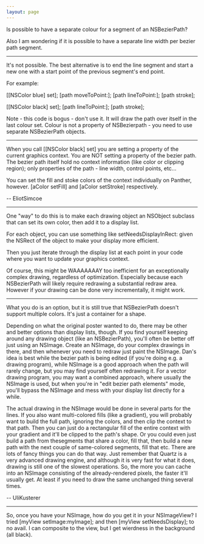 ```yaml
---
layout: page
---
```


Is possible to have a separate colour for a segment of an NSBezierPath?

Also I am wondering if it is possible to have a separate line width per bezier path segment.

----

It's not possible.  The best alternative is to end the line segment and start a new one with a start point of the previous segment's end point.

For example:
    

[[NSColor blue] set];
[path moveToPoint:<somepoint>];
[path lineToPoint:<somepoint>];
[path stroke];

[[NSColor black] set];
[path lineToPoint:<somepoint>];
[path stroke];



Note - this code is bogus - don't use it. It will draw the path over itself in the last colour set. Colour is not a property of NSBezierpath - you need to use separate NSBezierPath objects.

----

When you call [[NSColor black] set] you are setting a property of the current graphics context. You are NOT setting a property of the bezier path. The bezier path itself hold no context information (like color or clipping region); only properties of the path - line width, control points, etc...

You can set the fill and stoke colors of the context individually on Panther, however. [aColor setFill] and [aColor setStroke] respectively.

-- EliotSimcoe

----

One "way" to do this is to make each drawing object an NSObject subclass that can set its own color, then add it to a display list.

For each object, you can use something like     setNeedsDisplayInRect: given the NSRect of the object to make your display more efficient.

Then you just iterate through the display list at each point in your code where you want to update your graphics context.

Of course, this might be WAAAAAAAY too inefficient for an exceptionally complex drawing, regardless of optimization.
Especially because each NSBezierPath will likely require redrawing a substantial redraw area.
However if your drawing can be done very incrementally, it might work.

----

What you do is an option, but it is still true that NSBezierPath doesn't support multiple colors. It's just a container for a shape.

Depending on what the original poster wanted to do, there may be other and better options than display lists, though. If you find yourself keeping around any drawing object (like an NSBezierPath), you'll often be better off just using an NSImage. Create an NSImage, do your complex drawings in there, and then whenever you need to redraw just paint the NSImage. Dan's idea is best while the bezier path is being edited (if you're doing e.g. a drawing program), while NSImage is a good approach when the path will rarely change, but you may find yourself often redrawing it. For a vector drawing program, you may want a combined approach, where usually the NSImage is used, but when you're in "edit bezier path elements" mode, you'll bypass the NSImage and mess with your display list directly for a while.

The actual drawing in the NSImage would be done in several parts for the lines. If you also want multi-colored fills (like a gradient), you will probably want to build the full path, ignoring the colors, and then clip the context to that path. Then you can just do a rectangular fill of the entire context with your gradient and it'll be clipped to the path's shape. Or you could even just build a path from thesegments that share a color, fill that, then build a new path with the next couple of same-colored segments, fill that etc. There are lots of fancy things you can do that way. Just remember that Quartz is a very advanced drawing engine, and although it is very fast for what it does, drawing is still one of the slowest operations. So, the more you can cache into an NSImage consisting of the already-rendered pixels, the faster it'll usually get. At least if you need to draw the same unchanged thing several times.

-- UliKusterer

----

So, once you have your NSImage, how do you get it in your NSImageView?  I tried [myView setImage:myImage]; and then [myView setNeedsDisplay]; to no avail.  I can composite to the view, but I get wierdness in the background (all black).
